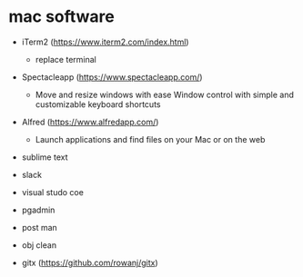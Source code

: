# mac software

- iTerm2 (https://www.iterm2.com/index.html)
	- replace terminal

- Spectacleapp (https://www.spectacleapp.com/)
	- Move and resize windows with ease Window control with simple and customizable keyboard shortcuts

- Alfred (https://www.alfredapp.com/)
	- Launch applications and find files on your Mac or on the web

- sublime text

- slack

- visual studo coe

- pgadmin

- post man

- obj clean

- gitx (https://github.com/rowanj/gitx)
